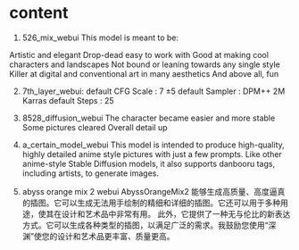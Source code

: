 # content

1. 526_mix_webui
This model is meant to be:

Artistic and elegant
Drop-dead easy to work with
Good at making cool characters and landscapes
Not bound or leaning towards any single style
Killer at digital and conventional art in many aesthetics
And above all, fun

2. 7th_layer_webui: 
default CFG Scale : 7 ±5
default Sampler : DPM++ 2M Karras
default Steps : 25

3. 8528_diffusion_webui
The character became easier and more stable
Some pictures cleared
Overall detail up

4. a_certain_model_webui
This model is intended to produce high-quality, highly detailed anime style pictures with just a few prompts. 
Like other anime-style Stable Diffusion models, it also supports danbooru tags, including artists, to generate images.

5. abyss orange mix 2 webui
AbyssOrangeMix2 能够生成高质量、高度逼真的插图。它可以生成无法用手绘制的精细和详细的插图。它还可以用于多种用途，使其在设计和艺术品中非常有用。
此外，它提供了一种无与伦比的新表达方式。它可以生成各种类型的插图，以满足广泛的需求。我鼓励您使用“深渊”使您的设计和艺术品更丰富、质量更高。
